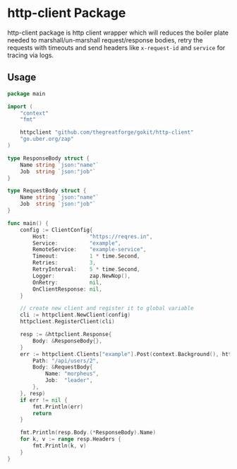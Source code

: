 # http-client Package

http-client package is http client wrapper which will reduces the boiler plate needed to
marshall/un-marshall request/response bodies, retry the requests with timeouts and send headers like
`x-request-id` and `service` for tracing via logs.

## Usage


```go
package main

import (
	"context"
	"fmt"

	httpclient "github.com/thegreatforge/gokit/http-client"
	"go.uber.org/zap"
)

type ResponseBody struct {
	Name string `json:"name"`
	Job  string `json:"job"`
}

type RequestBody struct {
	Name string `json:"name"`
	Job  string `json:"job"`
}

func main() {
	config := ClientConfig{
		Host:             "https://reqres.in",
		Service:          "example",
		RemoteService:    "example-service",
		Timeout:          1 * time.Second,
		Retries:          3,
		RetryInterval:    5 * time.Second,
		Logger:           zap.NewNop(),
		OnRetry:          nil,
		OnClientResponse: nil,
	}

	// create new client and register it to global variable
	cli := httpclient.NewClient(config)
	httpclient.RegisterClient(cli)

	resp := &httpclient.Response{
		Body: &ResponseBody{},
	}
	err := httpclient.Clients["example"].Post(context.Background(), httpclient.Request{
		Path: "/api/users/2",
		Body: &RequestBody{
			Name: "morpheus",
			Job:  "leader",
		},
	}, resp)
	if err != nil {
		fmt.Println(err)
		return
	}

	fmt.Println(resp.Body.(*ResponseBody).Name)
	for k, v := range resp.Headers {
		fmt.Println(k, v)
	}
}

```